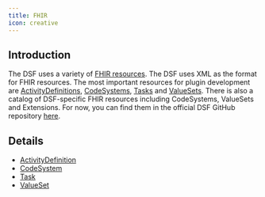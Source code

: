 ```yaml
---
title: FHIR
icon: creative
---
```


## Introduction
The DSF uses a variety of [FHIR resources](https://dsf.dev/intro/info/basics.html#why-are-we-using-fhir-and-bpmn). The DSF uses XML as the format for FHIR resources. The most important resources for plugin development are [ActivityDefinitions](activitydefinition.md), [CodeSystems](codesystem.md), [Tasks](task.md) and [ValueSets](valueset.md). There is also a catalog of DSF-specific FHIR resources including CodeSystems, ValueSets and Extensions. For now, you can find them in the official DSF GitHub repository [here](https://github.com/datasharingframework/dsf/tree/main/dsf-fhir/dsf-fhir-validation/src/main/resources/fhir).

## Details
- [ActivityDefinition](activitydefinition.md)
- [CodeSystem](codesystem.md)
- [Task](task.md)
- [ValueSet](valueset.md)